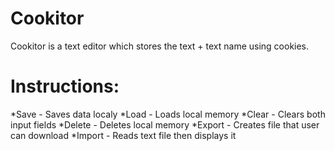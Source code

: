 # Cookitor
Cookitor is a text editor which stores the text + text name using cookies.

# Instructions:
*Save - Saves data localy
*Load - Loads local memory
*Clear - Clears both input fields
*Delete - Deletes local memory
*Export - Creates file that user can download
*Import - Reads text file then displays it
